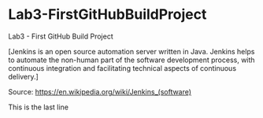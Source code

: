 # Lab3-FirstGitHubBuildProject
Lab3 - First GitHub Build Project

[Jenkins is an open source automation server written in Java.
Jenkins helps to automate the non-human part of the software development process, with continuous integration and facilitating technical aspects of continuous delivery.]

Source: https://en.wikipedia.org/wiki/Jenkins_(software)

This is the last line
